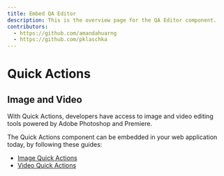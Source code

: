 ```yaml
---
title: Embed QA Editor
description: This is the overview page for the QA Editor component.
contributors:
  - https://github.com/amandahuarng
  - https://github.com/pklaschka
---
```


# Quick Actions

## Image and Video
With Quick Actions, developers have access to image and video editing tools powered by Adobe Photoshop and Premiere. 

The Quick Actions component can be embedded in your web application today, by following these guides: 
* [Image Quick Actions](image/index.md)
* [Video Quick Actions](video/index.md)